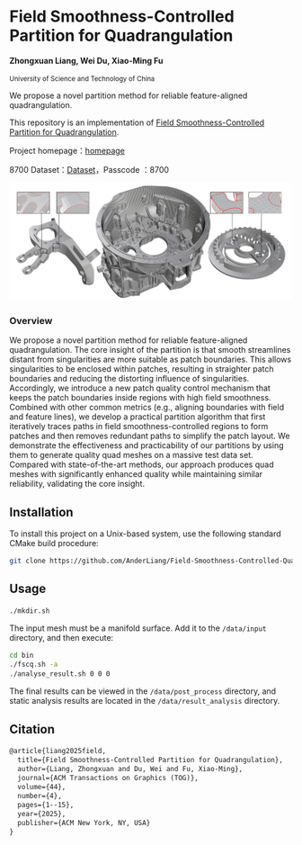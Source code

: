 # Field Smoothness-Controlled Partition for Quadrangulation

<strong>Zhongxuan Liang, Wei Du,  Xiao-Ming Fu</strong>

<small>University of Science and Technology of China</small>

We propose a novel partition method for reliable feature-aligned quadrangulation. 

This repository is an implementation of [Field Smoothness-Controlled Partition for Quadrangulation](https://dl.acm.org/doi/10.1145/3730889).

Project homepage：[homepage](http://staff.ustc.edu.cn/~fuxm/projects/FSCQ/FSCQ.html)

8700 Dataset：[Dataset](https://rec.ustc.edu.cn/share/579773f0-7588-11f0-b307-c7c159138de8)，Passcode ：8700

![Our generated high-quality quad meshes](img/fig1.png)

### Overview

We propose a novel partition method for reliable feature-aligned quadrangulation. The core insight of the partition is that smooth streamlines distant from singularities are more suitable as patch boundaries. This allows singularities to be enclosed within patches, resulting in straighter patch boundaries and reducing the distorting influence of singularities. Accordingly, we introduce a new patch quality control mechanism that keeps the patch boundaries inside regions with high field smoothness. Combined with other common metrics (e.g., aligning boundaries with field and feature lines), we develop a practical partition algorithm that first iteratively traces paths in field smoothness-controlled regions to form patches and then removes redundant paths to simplify the patch layout. We demonstrate the effectiveness and practicability of our partitions by using them to generate quality quad meshes on a massive test data set. Compared with state-of-the-art methods, our approach produces quad meshes with significantly enhanced quality while maintaining similar reliability, validating the core insight.

## Installation

To install this project on a Unix-based system, use the following standard CMake build procedure:

```bash
git clone https://github.com/AnderLiang/Field-Smoothness-Controlled-Quadrangulation.git
```

## Usage
```bash
./mkdir.sh
```
The input mesh must be a manifold surface. Add it to the `/data/input` directory, and then execute:
```bash
cd bin
./fscq.sh -a
./analyse_result.sh 0 0 0
```



The final results can be viewed in the `/data/post_process` directory, and static analysis results are located in the `/data/result_analysis` directory.



## Citation

```
@article{liang2025field,
  title={Field Smoothness-Controlled Partition for Quadrangulation},
  author={Liang, Zhongxuan and Du, Wei and Fu, Xiao-Ming},
  journal={ACM Transactions on Graphics (TOG)},
  volume={44},
  number={4},
  pages={1--15},
  year={2025},
  publisher={ACM New York, NY, USA}
}
```
